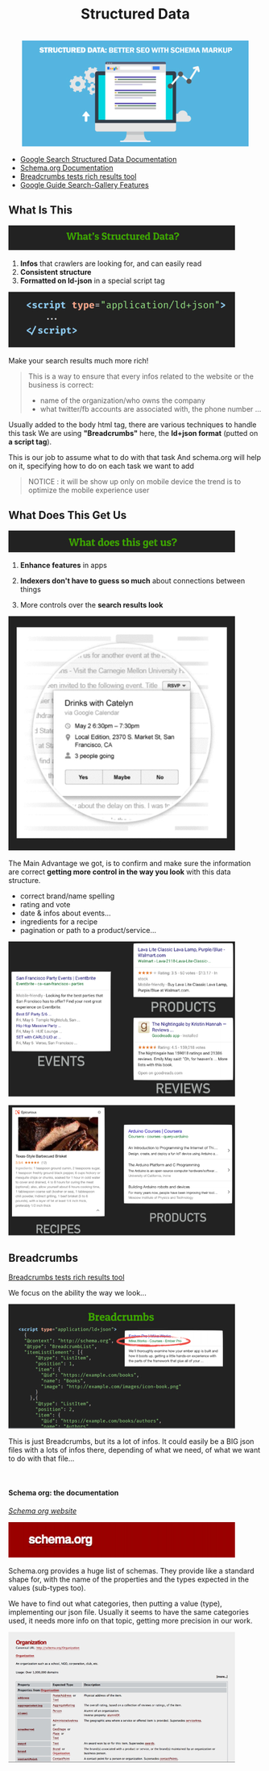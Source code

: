 <div align="center">
  <h1>Structured Data</h1><br/>

  <img src="../assets/img/structured-data-main-image.jpg" alt="hero structured data SEO presentation"/>

  <p>
  </p>
</div>

- [Google Search Structured Data Documentation](https://developers.google.com/search/docs/guides/intro-structured-data?hl=fr)
- [Schema.org Documentation](https://schema.org/docs/documents.html)
- [Breadcrumbs tests rich results tool](https://search.google.com/test/rich-results)
- [Google Guide Search-Gallery Features](https://developers.google.com/search/docs/guides/search-gallery)

## What Is This

![structured data what is this title](../assets/img/structured-data-title-what.jpg)

1. **Infos** that crawlers are looking for, and can easily read
2. **Consistent structure**
3. **Formatted on ld-json** in a special script tag

![ld-json format script pic example](../assets/img/script-ld-json-img.jpg)

Make your search results much more rich!

> This is a way to ensure that every infos related to the website or the business is correct:
>- name of the organization/who owns the company
>- what twitter/fb accounts are associated with, the phone number
>...

Usually added to the body html tag, there are various techniques to handle this task
We are using **"Breadcrumbs"** here, the **ld+json format** (putted on **a script tag**).

This is our job to assume what to do with that task
And schema.org will help on it, specifying how to do on each task we want to add

> NOTICE :
> it will be show up only on mobile device
> the trend is to optimize the mobile experience user


## What Does This Get Us

![structured data what does this get us title](../assets/img/structured-data-title-get.jpg)

1. **Enhance features** in apps

2. **Indexers don't have to guess so much** about connections 
between things

3. More controls over the **search results look**

![search results look example](../assets/img/structured-data-visual.jpg)

The Main Advantage we got, is to confirm and make sure the information are correct **getting more control in the way you look** with this data structure.

- correct brand/name spelling
- rating and vote
- date & infos  about events...
- ingredients for a recipe
- pagination or path to a product/service...


![search results look example2](../assets/img/structured-data-example-visual.jpg)

![search results look example3](../assets/img/structured-data-example-visual2.jpg)

## Breadcrumbs

[Breadcrumbs tests rich results tool](https://search.google.com/test/rich-results)

We focus on the ability the way we look...

![breadcrumbs visual and presentation](../assets/img/structured-data-breadcrumbs.jpg)

This is just Breadcrumbs, but its a lot of infos. It could easily be a BIG json files with a lots of infos there, depending of what we need, of what we want to do with that file...

 <br/>

 #### Schema org: the documentation

[*Schema org website*](https://schema.org/)

![schema intro pic](../assets/img/schema-org-title.jpg)

Schema.org provides a huge list of schemas. They provide like a standard shape for, with the name of the properties and the types expected in the values (sub-types too).

We have to find out what categories, then putting a value (type), implementing our json file. 
Usually it seems to have the same categories used, it needs more info on that topic, getting more precision in our work.
 <br/>

![schema intro pic](../assets/img/schema-org-organization.jpg)
